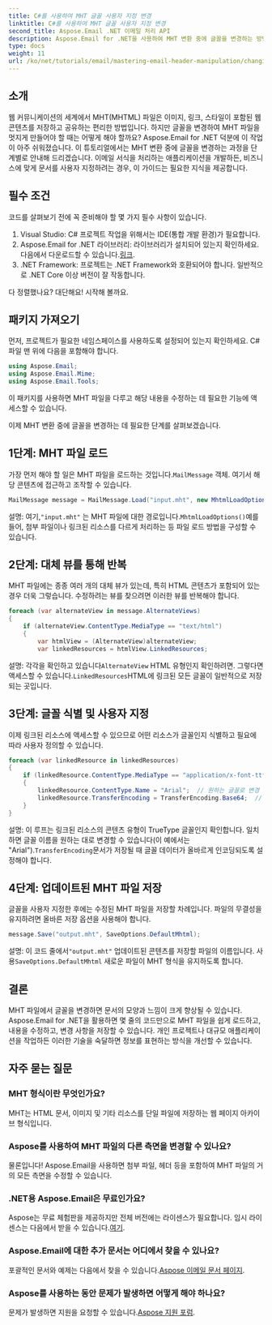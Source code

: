 ```yaml
---
title: C#를 사용하여 MHT 글꼴 사용자 지정 변경
linktitle: C#를 사용하여 MHT 글꼴 사용자 지정 변경
second_title: Aspose.Email .NET 이메일 처리 API
description: Aspose.Email for .NET을 사용하여 MHT 변환 중에 글꼴을 변경하는 방법을 알아보세요. 쉬운 사용자 지정을 위한 이 단계별 가이드를 따르세요.
type: docs
weight: 11
url: /ko/net/tutorials/email/mastering-email-header-manipulation/changing-mht-font-customization/
---
```

## 소개

웹 커뮤니케이션의 세계에서 MHT(MHTML) 파일은 이미지, 링크, 스타일이 포함된 웹 콘텐츠를 저장하고 공유하는 편리한 방법입니다. 하지만 글꼴을 변경하여 MHT 파일을 멋지게 만들어야 할 때는 어떻게 해야 할까요? Aspose.Email for .NET 덕분에 이 작업이 아주 쉬워졌습니다. 이 튜토리얼에서는 MHT 변환 중에 글꼴을 변경하는 과정을 단계별로 안내해 드리겠습니다. 이메일 서식을 처리하는 애플리케이션을 개발하든, 비즈니스에 맞게 문서를 사용자 지정하려는 경우, 이 가이드는 필요한 지식을 제공합니다.

## 필수 조건

코드를 살펴보기 전에 꼭 준비해야 할 몇 가지 필수 사항이 있습니다.

1. Visual Studio: C# 프로젝트 작업을 위해서는 IDE(통합 개발 환경)가 필요합니다.
2.  Aspose.Email for .NET 라이브러리: 라이브러리가 설치되어 있는지 확인하세요. 다음에서 다운로드할 수 있습니다.[링크](https://releases.aspose.com/email/net/).
3. .NET Framework: 프로젝트는 .NET Framework와 호환되어야 합니다. 일반적으로 .NET Core 이상 버전이 잘 작동합니다.

다 정렬했나요? 대단해요! 시작해 볼까요.

## 패키지 가져오기

먼저, 프로젝트가 필요한 네임스페이스를 사용하도록 설정되어 있는지 확인하세요. C# 파일 맨 위에 다음을 포함해야 합니다.

```csharp
using Aspose.Email;
using Aspose.Email.Mime;
using Aspose.Email.Tools;
```

이 패키지를 사용하면 MHT 파일을 다루고 해당 내용을 수정하는 데 필요한 기능에 액세스할 수 있습니다.

이제 MHT 변환 중에 글꼴을 변경하는 데 필요한 단계를 살펴보겠습니다.

## 1단계: MHT 파일 로드

 가장 먼저 해야 할 일은 MHT 파일을 로드하는 것입니다.`MailMessage` 객체. 여기서 해당 콘텐츠에 접근하고 조작할 수 있습니다.

```csharp
MailMessage message = MailMessage.Load("input.mht", new MhtmlLoadOptions());
```

 설명: 여기,`"input.mht"` 는 MHT 파일에 대한 경로입니다.`MhtmlLoadOptions()`예를 들어, 첨부 파일이나 링크된 리소스를 다르게 처리하는 등 파일 로드 방법을 구성할 수 있습니다.

## 2단계: 대체 뷰를 통해 반복

MHT 파일에는 종종 여러 개의 대체 뷰가 있는데, 특히 HTML 콘텐츠가 포함되어 있는 경우 더욱 그렇습니다. 수정하려는 뷰를 찾으려면 이러한 뷰를 반복해야 합니다.

```csharp
foreach (var alternateView in message.AlternateViews)
{
    if (alternateView.ContentType.MediaType == "text/html")
    {
        var htmlView = (AlternateView)alternateView;
        var linkedResources = htmlView.LinkedResources;
```

 설명: 각각을 확인하고 있습니다`AlternateView` HTML 유형인지 확인하려면. 그렇다면 액세스할 수 있습니다.`LinkedResources`HTML에 링크된 모든 글꼴이 일반적으로 저장되는 곳입니다.

## 3단계: 글꼴 식별 및 사용자 지정

이제 링크된 리소스에 액세스할 수 있으므로 어떤 리소스가 글꼴인지 식별하고 필요에 따라 사용자 정의할 수 있습니다.

```csharp
foreach (var linkedResource in linkedResources)
{
    if (linkedResource.ContentType.MediaType == "application/x-font-ttf")
    {
        linkedResource.ContentType.Name = "Arial";  // 원하는 글꼴로 변경
        linkedResource.TransferEncoding = TransferEncoding.Base64;  // 올바르게 인코딩되었는지 확인하세요
    }
}
```

 설명: 이 루프는 링크된 리소스의 콘텐츠 유형이 TrueType 글꼴인지 확인합니다. 일치하면 글꼴 이름을 원하는 대로 변경할 수 있습니다(이 예에서는 "Arial").`TransferEncoding`문서가 저장될 때 글꼴 데이터가 올바르게 인코딩되도록 설정해야 합니다.

## 4단계: 업데이트된 MHT 파일 저장

글꼴을 사용자 지정한 후에는 수정된 MHT 파일을 저장할 차례입니다. 파일의 무결성을 유지하려면 올바른 저장 옵션을 사용해야 합니다.

```csharp
message.Save("output.mht", SaveOptions.DefaultMhtml);
```

 설명: 이 코드 줄에서`"output.mht"` 업데이트된 콘텐츠를 저장할 파일의 이름입니다. 사용`SaveOptions.DefaultMhtml` 새로운 파일이 MHT 형식을 유지하도록 합니다.

## 결론

MHT 파일에서 글꼴을 변경하면 문서의 모양과 느낌이 크게 향상될 수 있습니다. Aspose.Email for .NET을 활용하면 몇 줄의 코드만으로 MHT 파일을 쉽게 로드하고, 내용을 수정하고, 변경 사항을 저장할 수 있습니다. 개인 프로젝트나 대규모 애플리케이션을 작업하든 이러한 기술을 숙달하면 정보를 표현하는 방식을 개선할 수 있습니다.

## 자주 묻는 질문

### MHT 형식이란 무엇인가요?
MHT는 HTML 문서, 이미지 및 기타 리소스를 단일 파일에 저장하는 웹 페이지 아카이브 형식입니다.

### Aspose를 사용하여 MHT 파일의 다른 측면을 변경할 수 있나요?
물론입니다! Aspose.Email을 사용하면 첨부 파일, 헤더 등을 포함하여 MHT 파일의 거의 모든 측면을 수정할 수 있습니다.

### .NET용 Aspose.Email은 무료인가요?
 Aspose는 무료 체험판을 제공하지만 전체 버전에는 라이센스가 필요합니다. 임시 라이센스는 다음에서 받을 수 있습니다.[여기](https://purchase.aspose.com/temporary-license/).

### Aspose.Email에 대한 추가 문서는 어디에서 찾을 수 있나요?
 포괄적인 문서와 예제는 다음에서 찾을 수 있습니다.[Aspose 이메일 문서 페이지](https://reference.aspose.com/email/net/).

### Aspose를 사용하는 동안 문제가 발생하면 어떻게 해야 하나요?
 문제가 발생하면 지원을 요청할 수 있습니다.[Aspose 지원 포럼](https://forum.aspose.com/c/email/12/).
